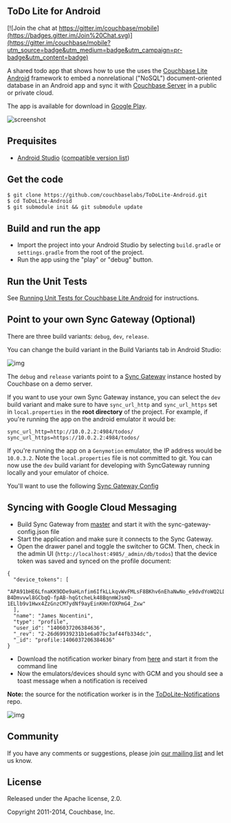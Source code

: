 ## ToDo Lite for Android

[![Join the chat at https://gitter.im/couchbase/mobile](https://badges.gitter.im/Join%20Chat.svg)](https://gitter.im/couchbase/mobile?utm_source=badge&utm_medium=badge&utm_campaign=pr-badge&utm_content=badge)

A shared todo app that shows how to use the uses the [Couchbase Lite Android](https://github.com/couchbase/couchbase-lite-android) framework to embed a nonrelational ("NoSQL") document-oriented database in an Android app and sync it with [Couchbase Server](http://www.couchbase.com/nosql-databases/couchbase-server) in a public or private cloud.

The app is available for download in [Google Play](https://play.google.com/store/apps/details?id=com.couchbase.todolite&hl=en).

![screenshot](http://cl.ly/image/0C2N2F1X3J2a/todolite_screenshot.png)

## Prequisites

* [Android Studio](http://developer.android.com/sdk/installing/studio.html) ([compatible version list](https://github.com/couchbase/couchbase-lite-android#building-couchbase-lite-master-branch-from-source))

## Get the code

```
$ git clone https://github.com/couchbaselabs/ToDoLite-Android.git
$ cd ToDoLite-Android
$ git submodule init && git submodule update
```

## Build and run the app

* Import the project into your Android Studio by selecting `build.gradle` or `settings.gradle` from the root of the project.
* Run the app using the "play" or "debug" button.

## Run the Unit Tests

See [Running Unit Tests for Couchbase Lite Android](https://github.com/couchbase/couchbase-lite-android/wiki/Running-unit-tests-for-couchbase-lite-android) for instructions.

## Point to your own Sync Gateway (Optional)

There are three build variants: `debug`, `dev`, `release`.

You can change the build variant in the Build Variants tab in Android Studio:

![img](http://f.cl.ly/items/3q413k063O061I2g2j1x/Screen%20Shot%202015-03-24%20at%2022.02.11.png)

The `debug` and `release` variants point to a [Sync Gateway](https://github.com/couchbase/sync_gateway) instance hosted by Couchbase on a demo server. 

If you want to use your own Sync Gateway instance, you can select the `dev` build variant and make sure to have `sync_url_http` and `sync_url_https` set in `local.properties` in the **root directory** of the project. For example, if you're running the app on the android emulator it would be:

```
sync_url_http=http://10.0.2.2:4984/todos/
sync_url_https=https://10.0.2.2:4984/todos/
```

If you're running the app on a `Genymotion` emulator, the IP address would be `10.0.3.2`. Note the `local.properties` file is not committed to git. You can now use the `dev` build variant for developing with SyncGateway running locally and your emulator of choice.

You'll want to use the following [Sync Gateway Config](https://github.com/couchbaselabs/ToDoLite-iOS/blob/master/sync-gateway-config.json)

## Syncing with Google Cloud Messaging

* Build Sync Gateway from [master](https://github.com/couchbase/sync_gateway) and start it with the sync-gateway-config.json file
* Start the application and make sure it connects to the Sync Gateway.
* Open the drawer panel and toggle the switcher to GCM. Then, check in the admin UI (`http://localhost:4985/_admin/db/todos`)
that the device token was saved and synced on the profile document:
```
{
  "device_tokens": [
    "APA91bHE6LfnaKK9DDe9aHLnfim6IfkLLkqvWvFMLsF8BKhv6nEhaNwNo_e9dvdYoWQ2LDFszWhI-B4Dmvvwl8GCbqQ-fpAB-hqGtcheLk48BqnmWJsmQ-1ELlb9v1Hwx4ZzGnzCM7ydNf9ayEinKHnfOXPmG4_Zxw"
  ],
  "name": "James Nocentini",
  "type": "profile",
  "user_id": "1406037206384636",
  "_rev": "2-26d69939231b1e6a07bc3af44fb334dc",
  "_id": "profile:1406037206384636"
}
```
* Download the notification worker binary from [here](https://github.com/jamiltz/ToDoLite-Notifications/releases/latest) and start it from the command line
* Now the emulators/devices should sync with GCM and you should see a toast message when a notification is received

**Note:** the source for the notification worker is in the [ToDoLite-Notifications](https://github.com/jamiltz/ToDoLite-Notifications) repo.

![img](http://f.cl.ly/items/1m1e3T3w160X3Z0l3E34/screenshots.png)

## Community

If you have any comments or suggestions, please join [our mailing list](https://groups.google.com/forum/#!forum/mobile-couchbase) and let us know.

## License

Released under the Apache license, 2.0.

Copyright 2011-2014, Couchbase, Inc.
